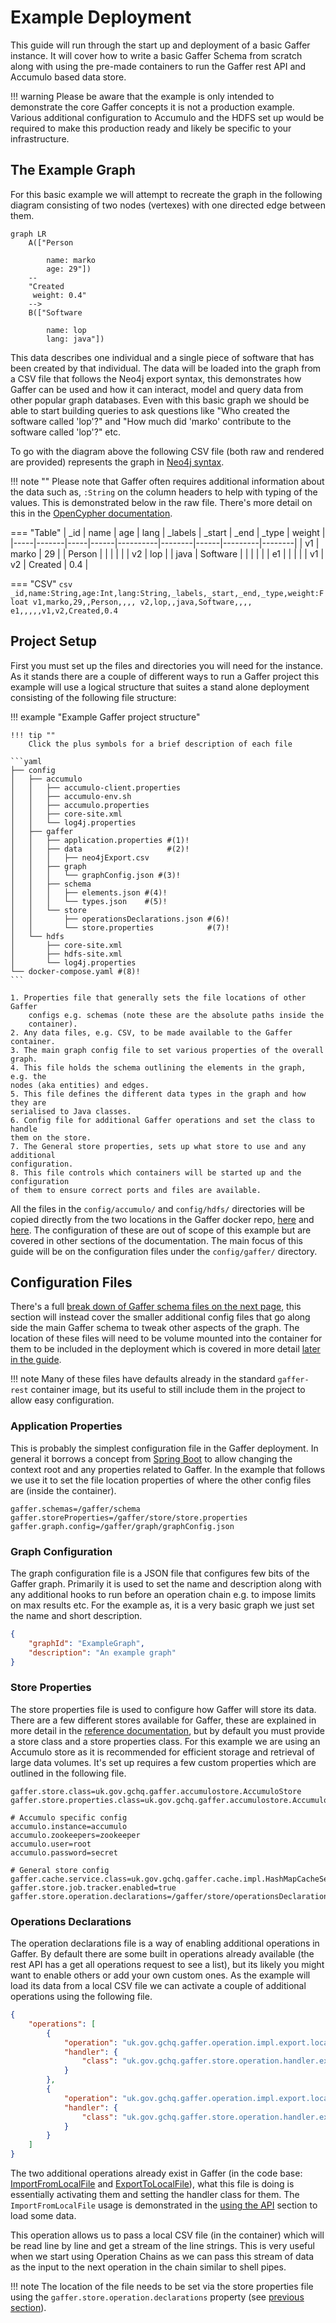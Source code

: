 # Example Deployment

This guide will run through the start up and deployment of a basic Gaffer instance. It will cover
how to write a basic Gaffer Schema from scratch along with using the pre-made containers to run the
Gaffer rest API and Accumulo based data store.

!!! warning
    Please be aware that the example is only intended to demonstrate the core Gaffer concepts it is
    not a production example. Various additional configuration to Accumulo and the HDFS set up would
    be required to make this production ready and likely be specific to your infrastructure.

## The Example Graph

For this basic example we will attempt to recreate the graph in the following diagram consisting of
two nodes (vertexes) with one directed edge between them.

```mermaid
graph LR
    A(["Person

        name: marko
        age: 29"])
    --
    "Created
     weight: 0.4"
    -->
    B(["Software

        name: lop
        lang: java"])
```

This data describes one individual and a single piece of software that has been created by that
individual. The data will be loaded into the graph from a CSV file that follows the Neo4j export
syntax, this demonstrates how Gaffer can be used and how it can interact, model and query data from
other popular graph databases. Even with this basic graph we should be able to start building
queries to ask questions like "Who created the software called 'lop'?" and "How much did 'marko'
contribute to the software called 'lop'?" etc.

To go with the diagram above the following CSV file (both raw and rendered are provided) represents
the graph in [Neo4j syntax](https://neo4j.com/labs/apoc/4.4/export/csv/#export-database-csv).

!!! note ""
    Please note that Gaffer often requires additional information about the data such as,
    `:String` on the column headers to help with typing of the values. This is demonstrated below
    in the raw file. There's more detail on this in the [OpenCypher documentation](../advanced-guide/import-export/csv.md#opencypher-formats).

=== "Table"
    | _id | name  | age | lang | _labels  | _start | _end | _type   | weight |
    |-----|-------|-----|------|----------|--------|------|---------|--------|
    | v1  | marko | 29  |      | Person   |        |      |         |        |
    | v2  | lop   |     | java | Software |        |      |         |        |
    | e1  |       |     |      |          | v1     | v2   | Created | 0.4    |

=== "CSV"
    ```csv
    _id,name:String,age:Int,lang:String,_labels,_start,_end,_type,weight:Float
    v1,marko,29,,Person,,,,
    v2,lop,,java,Software,,,,
    e1,,,,,v1,v2,Created,0.4
    ```

## Project Setup

First you must set up the files and directories you will need for the instance. As it stands there
are a couple of different ways to run a Gaffer project this example will use a logical structure
that suites a stand alone deployment consisting of the following file structure:

!!! example "Example Gaffer project structure"

    !!! tip ""
        Click the plus symbols for a brief description of each file

    ```yaml
    ├── config
    │   ├── accumulo
    │   │   ├── accumulo-client.properties
    │   │   ├── accumulo-env.sh
    │   │   ├── accumulo.properties
    │   │   ├── core-site.xml
    │   │   └── log4j.properties
    │   ├── gaffer
    │   │   ├── application.properties #(1)!
    │   │   ├── data                   #(2)!
    │   │   │   ├── neo4jExport.csv
    │   │   ├── graph
    │   │   │   └── graphConfig.json #(3)!
    │   │   ├── schema
    │   │   │   ├── elements.json #(4)!
    │   │   │   └── types.json    #(5)!
    │   │   └── store
    │   │       ├── operationsDeclarations.json #(6)!
    │   │       └── store.properties            #(7)!
    │   └── hdfs
    │       ├── core-site.xml
    │       ├── hdfs-site.xml
    │       └── log4j.properties
    └── docker-compose.yaml #(8)!
    ```

    1. Properties file that generally sets the file locations of other Gaffer
        configs e.g. schemas (note these are the absolute paths inside the
        container).
    2. Any data files, e.g. CSV, to be made available to the Gaffer container.
    3. The main graph config file to set various properties of the overall graph.
    4. This file holds the schema outlining the elements in the graph, e.g. the
    nodes (aka entities) and edges.
    5. This file defines the different data types in the graph and how they are
    serialised to Java classes.
    6. Config file for additional Gaffer operations and set the class to handle
    them on the store.
    7. The General store properties, sets up what store to use and any additional
    configuration.
    8. This file controls which containers will be started up and the configuration
    of them to ensure correct ports and files are available.

All the files in the `config/accumulo/` and `config/hdfs/` directories will be copied directly from
the two locations in the Gaffer docker repo,
[here](https://github.com/gchq/gaffer-docker/tree/develop/docker/accumulo/conf-2.0.1) and
[here](https://github.com/gchq/gaffer-docker/tree/develop/docker/hdfs/conf). The configuration of
these are out of scope of this example but are covered in other sections of the documentation. The
main focus of this guide will be on the configuration files under the `config/gaffer/` directory.

## Configuration Files

There's a full [break down of Gaffer schema files on the next page](./writing-the-schema.md), this
section will instead cover the smaller additional config files that go along side the main Gaffer
schema to tweak other aspects of the graph. The location of these files will need to be volume
mounted into the container for them to be included in the deployment which is covered in more detail
[later in the guide](./running-the-deployment.md).

!!! note
    Many of these files have defaults already in the standard `gaffer-rest` container image, but its
    useful to still include them in the project to allow easy configuration.

### Application Properties

This is probably the simplest configuration file in the Gaffer deployment. In general it borrows a
concept from [Spring Boot](https://docs.spring.io/spring-boot/docs/current/reference/html/application-properties.html)
to allow changing the context root and any properties related to Gaffer. In the example that follows
we use it to set the file location properties of where the other config files are (inside the
container).

```properties title="application.properties"
gaffer.schemas=/gaffer/schema
gaffer.storeProperties=/gaffer/store/store.properties
gaffer.graph.config=/gaffer/graph/graphConfig.json
```

### Graph Configuration

The graph configuration file is a JSON file that configures few bits of the Gaffer graph. Primarily
it is used to set the name and description along with any additional hooks to run before an operation
chain e.g. to impose limits on max results etc. For the example as, it is a very basic graph we just
set the name and short description.

```json title="graphConfig.json"
{
    "graphId": "ExampleGraph",
    "description": "An example graph"
}
```

### Store Properties

The store properties file is used to configure how Gaffer will store its data. There are a few
different stores available for Gaffer, these are explained in more detail in the [reference
documentation](../../reference/stores-guide/stores.md), but by default you must provide a store
class and a store properties class. For this example we are using an Accumulo store as it is
recommended for efficient storage and retrieval of large data volumes. It's set up requires a few
custom properties which are outlined in the following file.

```properties title="store.properties"
gaffer.store.class=uk.gov.gchq.gaffer.accumulostore.AccumuloStore
gaffer.store.properties.class=uk.gov.gchq.gaffer.accumulostore.AccumuloProperties

# Accumulo specific config
accumulo.instance=accumulo
accumulo.zookeepers=zookeeper
accumulo.user=root
accumulo.password=secret

# General store config
gaffer.cache.service.class=uk.gov.gchq.gaffer.cache.impl.HashMapCacheService
gaffer.store.job.tracker.enabled=true
gaffer.store.operation.declarations=/gaffer/store/operationsDeclarations.json
```

### Operations Declarations

The operation declarations file is a way of enabling additional operations in Gaffer. By default
there are some built in operations already available (the rest API has a get all operations request
to see a list), but its likely you might want to enable others or add your own custom ones. As the
example will load its data from a local CSV file we can activate a couple of additional operations
using the following file.

```json title="operationsDeclarations.json"
{
    "operations": [
        {
            "operation": "uk.gov.gchq.gaffer.operation.impl.export.localfile.ImportFromLocalFile",
            "handler": {
                "class": "uk.gov.gchq.gaffer.store.operation.handler.export.localfile.ImportFromLocalFileHandler"
            }
        },
        {
            "operation": "uk.gov.gchq.gaffer.operation.impl.export.localfile.ExportToLocalFile",
            "handler": {
                "class": "uk.gov.gchq.gaffer.store.operation.handler.export.localfile.ExportToLocalFileHandler"
            }
        }
    ]
}
```

The two additional operations already exist in Gaffer (in the code base:
[ImportFromLocalFile](https://github.com/gchq/Gaffer/blob/develop/core/operation/src/main/java/uk/gov/gchq/gaffer/operation/impl/export/localfile/ImportFromLocalFile.java)
and
[ExportToLocalFile](https://github.com/gchq/Gaffer/blob/develop/core/operation/src/main/java/uk/gov/gchq/gaffer/operation/impl/export/localfile/ExportToLocalFile.java)),
what this file is doing is essentially activating them and setting the handler class for them. The
`ImportFromLocalFile` usage is demonstrated in the [using the API](./using-the-api.md) section to
load some data.

This operation allows us to pass a local CSV file (in the container) which will be read line by line
and get a stream of the line strings. This is very useful when we start using Operation Chains as
we can pass this stream of data as the input to the next operation in the chain similar to shell
pipes.

!!! note
    The location of the file needs to be set via the store properties file using the
    `gaffer.store.operation.declarations` property (see [previous section](#store-properties)).
